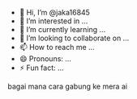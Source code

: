 - 👋 Hi, I’m @jaka16845
- 👀 I’m interested in ...
- 🌱 I’m currently learning ...
- 💞️ I’m looking to collaborate on ...
- 📫 How to reach me ...
- 😄 Pronouns: ...
- ⚡ Fun fact: ...

<!---
jaka16845/jaka16845 is a ✨ special ✨ repository because its `README.md` (this file) appears on your GitHub profile.
You can click the Preview link to take a look at your changes.
--->bagai mana cara gabung ke mera ai
